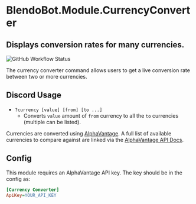 # BlendoBot.Module.CurrencyConverter
## Displays conversion rates for many currencies.
![GitHub Workflow Status](https://img.shields.io/github/workflow/status/BlendoBot/BlendoBot.Module.CurrencyConverter/Tests)

The currency converter command allows users to get a live conversion rate between two or more currencies.

## Discord Usage
- `?currency [value] [from] [to ...]`
  - Converts `value` amount of `from` currency to all the `to` currencies (multiple can be listed).

Currencies are converted using [AlphaVantage](https://www.alphavantage.co/). A full list of available currencies to compare against are linked via the [AlphaVantage API Docs](https://www.alphavantage.co/documentation/#crypto-exchange).

## Config
This module requires an AlphaVantage API key. The key should be in the config as:
```cfg
[Currency Converter]
ApiKey=YOUR_API_KEY
```